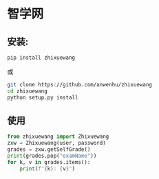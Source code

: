 # 智学网

## 安装:
```bash
pip install zhixuewang
```

或
```bash
git clone https://github.com/anwenhu/zhixuewang
cd zhixuewang
python setup.py install
```


## 使用
```python
from zhixuewang import Zhixuewang
zxw = Zhixuewang(user, password)
grades = zxw.getSelfGrade()
print(grades.pop("examName"))
for k, v in grades.items():
    print(f"{k}: {v}")
```
